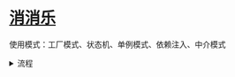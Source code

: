 # [消消乐](https://github.com/oneputatoT/MyDemo/tree/main/xiaoxiaole)

使用模式：工厂模式、状态机、单例模式、依赖注入、中介模式

<details>
<summary>流程</summary>

- 消消乐整体设计思路

![Image text](https://github.com/oneputatoT/MyDemo/blob/main/image/xiaoxiaole/%E6%80%9D%E8%B7%AF.png)

- 其中工厂类将二维数组扁平化输出

![image_text](https://github.com/oneputatoT/MyDemo/blob/main/image/xiaoxiaole/%E5%B7%A5%E5%8E%82%E4%B8%AD%E5%A6%82%E4%BD%95%E8%8E%B7%E5%8F%96%E5%B1%9E%E6%80%A7.png)

- 状态转移图

![image_text](https://github.com/oneputatoT/MyDemo/blob/main/image/xiaoxiaole/%E7%8A%B6%E6%80%81%E6%9C%BA%E8%BD%AC%E7%A7%BB%E5%9B%BE.png)

</details>






